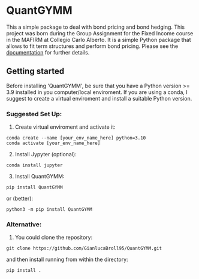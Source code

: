 # QuantGYMM

This a simple package to deal with bond pricing and bond hedging. This project was born during the Group Assignment for the Fixed Income course in the MAFIRM at Collegio Carlo Alberto. It is a simple Python package that allows to fit term structures and perform bond pricing. Please see the [documentation](https://github.com/GianlucaBroll95/QuantGYMM/blob/master/docs/index.md) for further details.

## Getting started


Before installing 'QuantGYMM', be sure that you have a Python version >= 3.9 installed in you computer/local enviroment. If you are using a conda, I suggest to create a virtual enviroment and install a suitable Python version. 

### Suggested Set Up:

1) Create virtual enviroment and activate it:
```
conda create --name [your_env_name_here] python=3.10
conda activate [your_env_name_here]
```
2) Install Jypyter (optional):
```
conda install jupyter
```
3) Install QuantGYMM:
```
pip install QuantGYMM
```
or (better):
```
python3 -m pip install QuantGYMM
```
### Alternative:
1) You could clone the repository:
    
```
git clone https://github.com/GianlucaBroll95/QuantGYMM.git
```
and then install running from within the directory:
```
pip install .
```
